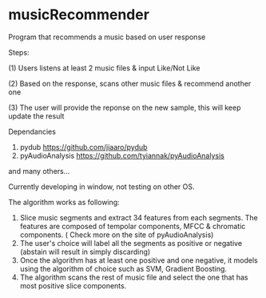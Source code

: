 # musicRecommender
Program that recommends a music based on user response

Steps:

(1) Users listens at least 2 music files & input Like/Not Like 

(2) Based on the response, scans other music files & recommend another one 

(3) The user will provide the reponse on the new sample, this will keep update the result


Dependancies

1. pydub https://github.com/jiaaro/pydub
2. pyAudioAnalysis https://github.com/tyiannak/pyAudioAnalysis

and many others...

Currently developing in window, not testing on other OS.


The algorithm works as following:
1. Slice music segments and extract 34 features from each segments. The features are composed of tempolar components, MFCC & chromatic components. ( Check more on the site of pyAudioAnalysis)
2. The user's choice will label all the segments as positive or negative (abstain will result in simply discarding)
3. Once the algorithm has at least one positive and one negative, it models using the algorithm of choice such as SVM, Gradient Boosting.
4. The algorithm scans the rest of music file and select the one that has most positive slice components.

